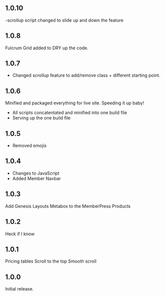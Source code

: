 ## 1.0.10
-scrollup script changed to slide up and down the feature

## 1.0.8
Fulcrum Grid added to DRY up the code.

## 1.0.7
- Changed scrollup feature to add/remove class + different starting point.

## 1.0.6
Minified and packaged everything for live site. Speeding it up baby!

- All scripts concatentated and minified into one build file
- Serving up the one build file

## 1.0.5
- Removed emojis

## 1.0.4
- Changes to JavaScript
- Added Member Navbar

## 1.0.3
Add Genesis Layouts Metabox to the MemberPress Products

## 1.0.2
Heck if I know

## 1.0.1

Pricing tables
Scroll to the top
Smooth scroll

## 1.0.0

Initial release.